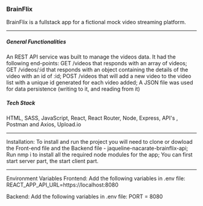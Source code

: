 <h3> BrainFlix </h3>

BrainFlix is a fullstack app for a fictional mock video streaming platform. 
<hr/>

<h5>General Functionalities</h5>

An REST API service was built to manage the videos data. It had the following end-points:
GET /videos that responds with an array of videos;
GET /videos/:id that responds with an object containing the details of the video with an id of :id;
POST /videos that will add a new video to the video list with a unique id generated for each video added;
A JSON file was used for data persistence (writing to it, and reading from it)

<h5>Tech Stack</h5>
HTML, SASS, JavaScript, React, React Router, Node, Express, API's , Postman and Axios, Upload.io
<hr/>
Installation:
To install and run the project you will need to clone or dowload the Front-end file and the Backend file - jaqueline-nacarate-brainflix-api;
Run nmp i to install all the required node modules for the app;
You can first start server part, the start client part.
<hr/>
Environment Variables
Frontend:
Add the following variables in .env file:
REACT_APP_API_URL=https://localhost:8080

Backend:
Add the following variables in .env file:
PORT = 8080


